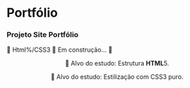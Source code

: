 # Portfólio
### Projeto Site Portfólio
🚧 Html%/CSS3 🚀 Em construção... 🚧
<p align="center">🚀 Alvo do estudo: Estrutura <b>HTML</b>5.</p>
<p align="center">🚀 Alvo do estudo: Estilização com CSS3 puro.</p>
